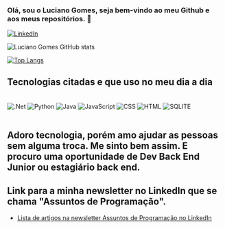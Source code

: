 ### Olá, sou o Luciano Gomes, seja bem-vindo ao meu Github e aos meus repositórios. 👋

[![LinkedIn](https://img.shields.io/badge/LinkedIn-0077B5?style=for-the-badge&logo=linkedin&logoColor=white)](https://www.linkedin.com/in/lgomesroc/)


![Luciano Gomes GitHub stats](https://github-readme-stats.vercel.app/api?username=lgomesroc&show_icons=true&theme=onedark)


[![Top Langs](https://github-readme-stats.vercel.app/api/top-langs/?username=lgomesroc&layout=compact)](https://github.com/lgomesroc/github-readme-stats)


## Tecnologias citadas e que uso no meu dia a dia

<div style="display: inline_block"></br>
   <img align="center" alt=".Net" src="https://img.shields.io/badge/.NET-5C2D91?style=for-the-badge&logo=.net&logoColor=white" />
   <img align="center" alt="Python" src="https://img.shields.io/badge/Python-3776AB?style=for-the-badge&logo=python&logoColor=white" />
   <img align="center" alt="Java" src="https://img.shields.io/badge/Java-ED8B00?style=for-the-badge&logo=java&logoColor=white" />
   <img align="center" alt="JavaScript" src="https://img.shields.io/badge/JavaScript-F7DF1E?style=for-the-badge&logo=javascript&logoColor=black" />
   <img align="center" alt="CSS" src="https://img.shields.io/badge/CSS3-1572B6?style=for-the-badge&logo=css3&logoColor=white" />
   <img align="center" alt="HTML" src="https://img.shields.io/badge/HTML5-E34F26?style=for-the-badge&logo=html5&logoColor=white" />
   <img align="center" alt="SQLITE" src="https://img.shields.io/badge/SQLite-07405E?style=for-the-badge&logo=sqlite&logoColor=white" />
</div></br>


## Adoro tecnologia, porém amo ajudar as pessoas sem alguma troca. Me sinto bem assim. E procuro uma oportunidade de Dev Back End Junior ou estagiário back end.

## Link para a minha newsletter no LinkedIn que se chama "Assuntos de Programação".
- [Lista de artigos na newsletter Assuntos de Programação no LinkedIn]((https://www.linkedin.com/newsletters/assuntos-de-programa%C3%A7%C3%A3o-7002440821278953472/))</br>
